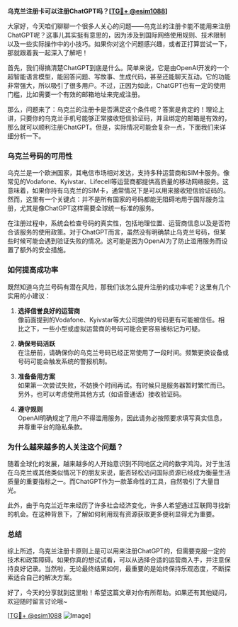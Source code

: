 **乌克兰注册卡可以注册ChatGPT吗？[[TG💪+ @esim1088](https://t.me/s/esim1088)]**

大家好，今天咱们聊聊一个很多人关心的问题——乌克兰的注册卡能不能用来注册ChatGPT呢？这事儿其实挺有意思的，因为涉及到国际网络使用规则、技术限制以及一些实际操作中的小技巧。如果你对这个问题感兴趣，或者正打算尝试一下，那就跟着我一起深入了解吧！

首先，我们得搞清楚ChatGPT到底是什么。简单来说，它是由OpenAI开发的一个超智能语言模型，能回答问题、写故事、生成代码，甚至还能聊天互动。它的功能非常强大，所以吸引了很多用户。不过，正因为如此，ChatGPT也有一定的使用门槛，比如需要一个有效的邮箱地址来完成注册。

那么，问题来了：乌克兰的注册卡是否满足这个条件呢？答案是肯定的！理论上讲，只要你的乌克兰手机号能够正常接收短信验证码，并且绑定的邮箱是有效的，那么就可以顺利注册ChatGPT。但是，实际情况可能会复杂一点，下面我们来详细分析一下。

### **乌克兰号码的可用性**

乌克兰是一个欧洲国家，其电信市场相对发达，支持多种运营商和SIM卡服务。像常见的Vodafone、Kyivstar、Lifecell等运营商都提供高质量的移动网络服务。这意味着，如果你持有乌克兰的SIM卡，通常情况下是可以用来接收短信验证码的。然而，这里有一个关键点：并不是所有国家的号码都能无阻碍地用于国际服务注册，尤其是像ChatGPT这样需要全球统一标准的服务。

在注册过程中，系统会检查号码的真实性，包括地理位置、运营商信息以及是否符合该服务的使用政策。对于ChatGPT而言，虽然没有明确禁止乌克兰号码，但某些时候可能会遇到验证失败的情况。这可能是因为OpenAI为了防止滥用服务而设置了额外的安全措施。

### **如何提高成功率**

既然知道乌克兰号码有潜在风险，那我们该怎么提升注册的成功率呢？这里有几个实用的小建议：

1. **选择信誉良好的运营商**  
   像前面提到的Vodafone、Kyivstar等大公司提供的号码更有可能被信任。相比之下，一些小型或虚拟运营商的号码可能会更容易被标记为可疑。

2. **确保号码活跃**  
   在注册前，请确保你的乌克兰号码已经正常使用了一段时间。频繁更换设备或号码可能会触发系统的警报机制。

3. **准备备用方案**  
   如果第一次尝试失败，不妨换个时间再试。有时候只是服务器暂时繁忙而已。另外，也可以考虑使用其他方式（如语音通话）接收验证码。

4. **遵守规则**  
   OpenAI明确规定了用户不得滥用服务，因此请务必按照要求填写真实信息，并尊重平台的隐私条款。

### **为什么越来越多的人关注这个问题？**

随着全球化的发展，越来越多的人开始意识到不同地区之间的数字鸿沟。对于生活在乌克兰或其他类似情况下的朋友来说，能否轻松访问国际资源已经成为衡量生活质量的重要指标之一。而ChatGPT作为一款革命性的工具，自然吸引了大量目光。

此外，由于乌克兰近年来经历了许多社会经济变化，许多人希望通过互联网寻找新的机会。在这种背景下，了解如何利用现有资源获取更多便利显得尤为重要。

### **总结**

综上所述，乌克兰注册卡原则上是可以用来注册ChatGPT的，但需要克服一定的技术和政策障碍。如果你真的想试试看，可以从选择合适的运营商入手，并注意保持良好记录。当然啦，无论最终结果如何，最重要的是始终保持乐观态度，不断探索适合自己的解决方案。

好了，今天的分享就到这里啦！希望这篇文章对你有所帮助。如果还有其他疑问，欢迎随时留言讨论哦~

[[TG💪+ @esim1088](https://t.me/s/esim1088) ![Image](https://i.postimg.cc/4NQfJmqS/Snipaste-2025-05-13-00-14-12.png)]